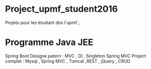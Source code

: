 # Project_upmf_student2016

Projets pour les étudiant des l'upmf ; 
# Programme Java JEE 
Spring Boot 
Designe patern : MVC , DI , Singleton 
Spring MVC 
Project complet : Mysql , Spring MVC , Tomcat ,REST , jQuery , CRUD 
